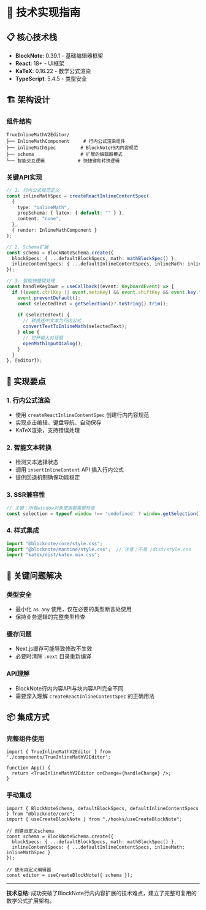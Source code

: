 # 🔧 技术实现指南

## 📋 核心技术栈
- **BlockNote**: 0.39.1 - 基础编辑器框架
- **React**: 18+ - UI框架  
- **KaTeX**: 0.16.22 - 数学公式渲染
- **TypeScript**: 5.4.5 - 类型安全

## 🏗️ 架构设计

### 组件结构
```
TrueInlineMathV2Editor/
├── InlineMathComponent     # 行内公式渲染组件
├── inlineMathSpec         # BlockNote行内内容规范
├── schema                 # 扩展的编辑器模式
└── 智能交互逻辑            # 快捷键和转换逻辑
```

### 关键API实现
```typescript
// 1. 行内公式规范定义
const inlineMathSpec = createReactInlineContentSpec(
  {
    type: "inlineMath",
    propSchema: { latex: { default: "" } },
    content: "none",
  },
  { render: InlineMathComponent }
);

// 2. Schema扩展
const schema = BlockNoteSchema.create({
  blockSpecs: { ...defaultBlockSpecs, math: mathBlockSpec() },
  inlineContentSpecs: { ...defaultInlineContentSpecs, inlineMath: inlineMathSpec }
});

// 3. 智能快捷键处理
const handleKeyDown = useCallback((event: KeyboardEvent) => {
  if ((event.ctrlKey || event.metaKey) && event.shiftKey && event.key.toLowerCase() === 'e') {
    event.preventDefault();
    const selectedText = getSelection()?.toString().trim();
    
    if (selectedText) {
      // 转换选中文本为行内公式
      convertTextToInlineMath(selectedText);
    } else {
      // 打开输入对话框
      openMathInputDialog();
    }
  }
}, [editor]);
```

## 🎯 实现要点

### 1. 行内公式渲染
- 使用 `createReactInlineContentSpec` 创建行内内容规范
- 实现点击编辑、键盘导航、自动保存
- KaTeX渲染，支持错误处理

### 2. 智能文本转换
- 检测文本选择状态
- 调用 `insertInlineContent` API 插入行内公式
- 提供回退机制确保功能稳定

### 3. SSR兼容性
```typescript
// 关键：所有window对象使用都需要检查
const selection = typeof window !== 'undefined' ? window.getSelection() : null;
```

### 4. 样式集成
```typescript
import "@blocknote/core/style.css";
import "@blocknote/mantine/style.css";  // 注意：不是 /dist/style.css
import "katex/dist/katex.min.css";
```

## 🚨 关键问题解决

### 类型安全
- 最小化 `as any` 使用，仅在必要的类型断言处使用
- 保持业务逻辑的完整类型检查

### 缓存问题  
- Next.js缓存可能导致修改不生效
- 必要时清除 `.next` 目录重新编译

### API理解
- BlockNote行内内容API与块内容API完全不同
- 需要深入理解 `createReactInlineContentSpec` 的正确用法

## 📦 集成方式

### 完整组件使用
```tsx
import { TrueInlineMathV2Editor } from './components/TrueInlineMathV2Editor';

function App() {
  return <TrueInlineMathV2Editor onChange={handleChange} />;
}
```

### 手动集成
```tsx
import { BlockNoteSchema, defaultBlockSpecs, defaultInlineContentSpecs } from "@blocknote/core";
import { useCreateBlockNote } from "./hooks/useCreateBlockNote";

// 创建自定义schema
const schema = BlockNoteSchema.create({
  blockSpecs: { ...defaultBlockSpecs, math: mathBlockSpec() },
  inlineContentSpecs: { ...defaultInlineContentSpecs, inlineMath: inlineMathSpec }
});

// 使用自定义编辑器
const editor = useCreateBlockNote({ schema });
```

---

**技术总结**: 成功突破了BlockNote行内内容扩展的技术难点，建立了完整可复用的数学公式扩展架构。